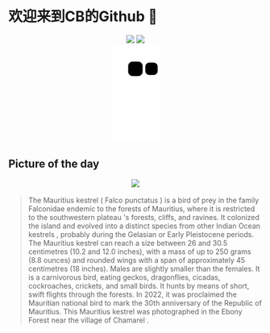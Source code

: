 
# 欢迎来到CB的Github 👋

<div align="center">
  <img height="137px" src="https://github-readme-stats.vercel.app/api?username=SuperCB&show_icons=true&theme=radical" />
  <img height="137px" src="https://github-readme-stats.vercel.app/api/top-langs/?username=SuperCB&hide_title=true&hide_border=true&layout=compact&langs_count=6&text_color=000&icon_color=fff" />
</div>


<div align="center">
    <img src="./contribution-snake/github-contribution-grid-snake.svg" />
</div>



## Picture of the day
<div align="center">
  <img width=400px src="https://upload.wikimedia.org/wikipedia/commons/thumb/c/cb/Mauritius_kestrel_%28Falco_punctatus%29.jpg/450px-Mauritius_kestrel_%28Falco_punctatus%29.jpg" />
</div>

>The  Mauritius kestrel  ( Falco punctatus ) is a  bird of prey  in the family  Falconidae  endemic to the forests of Mauritius, where it is restricted to the southwestern  plateau 's forests, cliffs, and ravines. It colonized the island and evolved into a distinct species from other  Indian Ocean kestrels , probably during the  Gelasian  or  Early Pleistocene  periods. The Mauritius kestrel can reach a size between 26 and 30.5 centimetres (10.2 and 12.0 inches), with a mass of up to 250 grams (8.8 ounces) and rounded wings with a span of approximately 45 centimetres (18 inches). Males are slightly smaller than the females. It is a carnivorous bird, eating geckos, dragonflies, cicadas, cockroaches, crickets, and small birds. It hunts by means of short, swift flights through the forests. In 2022, it was proclaimed the  Mauritian national bird  to mark the 30th anniversary of the Republic of Mauritius. This Mauritius kestrel was photographed in the  Ebony Forest  near the village of  Chamarel .


